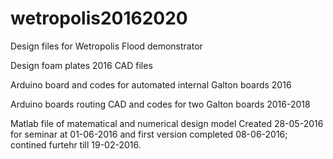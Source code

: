 # wetropolis20162020
Design files for Wetropolis Flood demonstrator

Design foam plates 2016 CAD files


Arduino board and codes for automated internal Galton boards 2016


Arduino boards routing CAD and codes for two Galton boards 2016-2018


Matlab file of matematical and numerical design model 
Created 28-05-2016 for seminar at 01-06-2016 and first version completed 08-06-2016; contined furtehr till 19-02-2016.
